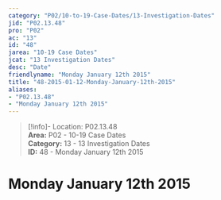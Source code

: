 ```yaml
---  
category: "P02/10-to-19-Case-Dates/13-Investigation-Dates"  
jid: "P02.13.48"  
pro: "P02"  
ac: "13"  
id: "48"  
jarea: "10-19 Case Dates"  
jcat: "13 Investigation Dates"  
desc: "Date"  
friendlyname: "Monday January 12th 2015"  
title: "48-2015-01-12-Monday-January-12th-2015"  
aliases:   
- "P02.13.48"  
- "Monday January 12th 2015"  
---  
```

>[!info]- Location: P02.13.48  
>**Area:** P02 - 10-19 Case Dates  
>**Category:** 13 - 13 Investigation Dates  
>**ID:** 48 - Monday January 12th 2015  
  
# Monday January 12th 2015  
